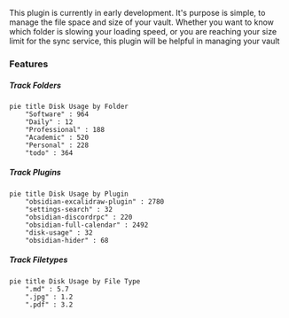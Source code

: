This plugin is currently in early development. It's purpose is simple, to manage the file space and size of your vault. Whether you want to know which folder is slowing your loading speed, or you are reaching your size limit for the sync service, this plugin will be helpful in managing your vault

### Features

##### Track Folders
```mermaid
pie title Disk Usage by Folder
    "Software" : 964
    "Daily" : 12
    "Professional" : 188
    "Academic" : 520
    "Personal" : 228
    "todo" : 364
```
##### Track Plugins
```mermaid
pie title Disk Usage by Plugin
    "obsidian-excalidraw-plugin" : 2780
    "settings-search" : 32
    "obsidian-discordrpc" : 220
    "obsidian-full-calendar" : 2492
    "disk-usage" : 32
    "obsidian-hider" : 68
```
##### Track Filetypes
```mermaid
pie title Disk Usage by File Type
    ".md" : 5.7
    ".jpg" : 1.2
    ".pdf" : 3.2
```
